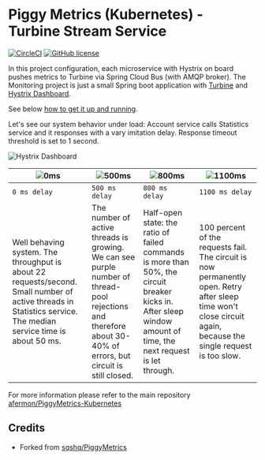 # Piggy Metrics (Kubernetes) - Turbine Stream Service

[![CircleCI](https://circleci.com/gh/afermon/PiggyMetrics-turbine-stream-service.svg?style=svg)](https://circleci.com/gh/afermon/PiggyMetrics-turbine-stream-service) [![GitHub license](https://img.shields.io/github/license/mashape/apistatus.svg)](https://github.com/afermon/PiggyMetrics-turbine-stream-service/blob/master/LICENCE)

In this project configuration, each microservice with Hystrix on board pushes metrics to Turbine via Spring Cloud Bus (with AMQP broker). The Monitoring project is just a small Spring boot application with [Turbine](https://github.com/Netflix/Turbine) and [Hystrix Dashboard](https://github.com/Netflix/Hystrix/tree/master/hystrix-dashboard).

See below [how to get it up and running](https://github.com/afermon/PiggyMetrics-Kubernetes#how-to-run-all-the-things).

Let's see our system behavior under load: Account service calls Statistics service and it responses with a vary imitation delay. Response timeout threshold is set to 1 second.

![Hystrix Dashboard](https://github.com/afermon/PiggyMetrics-Kubernetes/raw/master/resources/hystrix-dashboard.png)

![0ms](https://github.com/afermon/PiggyMetrics-Kubernetes/raw/master/resources/hystrix-0ms-delay.gif)	| ![500ms](https://github.com/afermon/PiggyMetrics-Kubernetes/raw/master/resources/hystrix-500ms-delay.gif) | ![800ms](https://github.com/afermon/PiggyMetrics-Kubernetes/raw/master/resources/hystrix-800ms-delay.gif) | ![1100ms](https://github.com/afermon/PiggyMetrics-Kubernetes/raw/master/resources/hystrix-1100ms-delay.gif)
--- |--- |--- |--- |
| `0 ms delay` | `500 ms delay` | `800 ms delay` | `1100 ms delay`
| Well behaving system. The throughput is about 22 requests/second. Small number of active threads in Statistics service. The median service time is about 50 ms. | The number of active threads is growing. We can see purple number of thread-pool rejections and therefore about 30-40% of errors, but circuit is still closed. | Half-open state: the ratio of failed commands is more than 50%, the circuit breaker kicks in. After sleep window amount of time, the next request is let through. | 100 percent of the requests fail. The circuit is now permanently open. Retry after sleep time won't close circuit again, because the single request is too slow.

For more information please refer to the main repository [afermon/PiggyMetrics-Kubernetes](https://github.com/afermon/PiggyMetrics-Kubernetes)

## Credits

* Forked from [sqshq/PiggyMetrics](https://github.com/sqshq/PiggyMetrics)